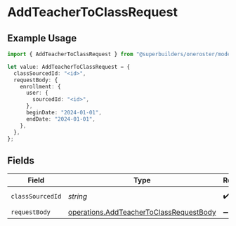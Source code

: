 # AddTeacherToClassRequest

## Example Usage

```typescript
import { AddTeacherToClassRequest } from "@superbuilders/oneroster/models/operations";

let value: AddTeacherToClassRequest = {
  classSourcedId: "<id>",
  requestBody: {
    enrollment: {
      user: {
        sourcedId: "<id>",
      },
      beginDate: "2024-01-01",
      endDate: "2024-01-01",
    },
  },
};
```

## Fields

| Field                                                                                              | Type                                                                                               | Required                                                                                           | Description                                                                                        |
| -------------------------------------------------------------------------------------------------- | -------------------------------------------------------------------------------------------------- | -------------------------------------------------------------------------------------------------- | -------------------------------------------------------------------------------------------------- |
| `classSourcedId`                                                                                   | *string*                                                                                           | :heavy_check_mark:                                                                                 | Class sourcedId                                                                                    |
| `requestBody`                                                                                      | [operations.AddTeacherToClassRequestBody](../../models/operations/addteachertoclassrequestbody.md) | :heavy_minus_sign:                                                                                 | N/A                                                                                                |